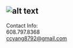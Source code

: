 ![alt text](https://avatars.githubusercontent.com/u/194128618?s=400&u=e8152c1efbb3906f3d196bc314d408ffbb722b3d&v=4)  
---
Contact Info:  
608.797.8368  
ccyang8792@gmail.com

